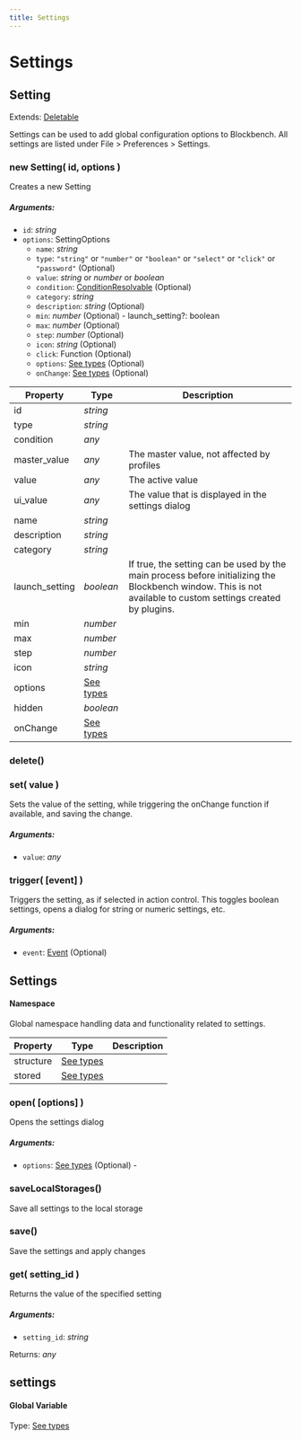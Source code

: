 ```yaml
---
title: Settings
---
```


# Settings
## Setting
Extends: [Deletable](misc#deletable)

Settings can be used to add global configuration options to Blockbench. All settings are listed under File > Preferences > Settings.

### new Setting( id, options )
Creates a new Setting

##### Arguments:
* `id`: *string*
* `options`: SettingOptions
	* `name`: *string*
	* `type`: `"string"` or `"number"` or `"boolean"` or `"select"` or `"click"` or `"password"` (Optional)
	* `value`: *string* or *number* or *boolean*
	* `condition`: [ConditionResolvable](https://github.com/JannisX11/blockbench-types/blob/main/types/util.d.ts#L1) (Optional)
	* `category`: *string*
	* `description`: *string* (Optional)
	* `min`: *number* (Optional) - launch_setting?: boolean
	* `max`: *number* (Optional)
	* `step`: *number* (Optional)
	* `icon`: *string* (Optional)
	* `click`: Function (Optional)
	* `options`: [See types](https://github.com/JannisX11/blockbench-types/blob/95ce15c/types/settings.d.ts#L14) (Optional)
	* `onChange`: [See types](https://github.com/JannisX11/blockbench-types/blob/95ce15c/types/settings.d.ts#L17) (Optional)


| Property | Type | Description |
| -------- | ---- | ----------- |
| id | *string* |  |
| type | *string* |  |
| condition | *any* |  |
| master_value | *any* | The master value, not affected by profiles |
| value | *any* | The active value |
| ui_value | *any* | The value that is displayed in the settings dialog |
| name | *string* |  |
| description | *string* |  |
| category | *string* |  |
| launch_setting | *boolean* | If true, the setting can be used by the main process before initializing the Blockbench window. This is not available to custom settings created by plugins. |
| min | *number* |  |
| max | *number* |  |
| step | *number* |  |
| icon | *string* |  |
| options | [See types](https://github.com/JannisX11/blockbench-types/blob/95ce15c/types/settings.d.ts#L52) |  |
| hidden | *boolean* |  |
| onChange | [See types](https://github.com/JannisX11/blockbench-types/blob/95ce15c/types/settings.d.ts#L56) |  |

### delete()


### set( value )
Sets the value of the setting, while triggering the onChange function if available, and saving the change.

##### Arguments:
* `value`: *any*


### trigger( [event] )
Triggers the setting, as if selected in action control. This toggles boolean settings, opens a dialog for string or numeric settings, etc.

##### Arguments:
* `event`: [Event](https://developer.mozilla.org/en-US/docs/Web/API/Event) (Optional)



## Settings
#### Namespace

Global namespace handling data and functionality related to settings.

| Property | Type | Description |
| -------- | ---- | ----------- |
| structure | [See types](https://github.com/JannisX11/blockbench-types/blob/95ce15c/types/settings.d.ts#L73) |  |
| stored | [See types](https://github.com/JannisX11/blockbench-types/blob/95ce15c/types/settings.d.ts#L74) |  |

### open( [options] )
Opens the settings dialog

##### Arguments:
* `options`: [See types](https://github.com/JannisX11/blockbench-types/blob/95ce15c/types/settings.d.ts#L79) (Optional) -


### saveLocalStorages()
Save all settings to the local storage



### save()
Save the settings and apply changes



### get( setting_id )
Returns the value of the specified setting

##### Arguments:
* `setting_id`: *string*

Returns: *any*


## settings
#### Global Variable

Type: [See types](https://github.com/JannisX11/blockbench-types/blob/95ce15c/types/settings.d.ts#L97)

